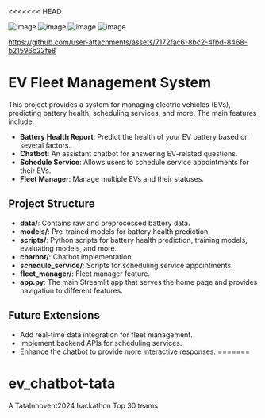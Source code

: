 <<<<<<< HEAD

![image](https://github.com/user-attachments/assets/f4e12a67-4a85-4e0e-b10b-96e3b8b075e1)
![image](https://github.com/user-attachments/assets/f671f306-474a-4ec7-9e7c-5fbc8a103e64)
![image](https://github.com/user-attachments/assets/78f38f5e-0738-4f1d-b920-94c6cac3657a)
![image](https://github.com/user-attachments/assets/b11aa021-468b-4309-a5d9-5a35fa4dd650)


https://github.com/user-attachments/assets/7172fac6-8bc2-4fbd-8468-b21596b22fe8



# EV Fleet Management System

This project provides a system for managing electric vehicles (EVs), predicting battery health, scheduling services, and more. The main features include:

- **Battery Health Report**: Predict the health of your EV battery based on several factors.
- **Chatbot**: An assistant chatbot for answering EV-related questions.
- **Schedule Service**: Allows users to schedule service appointments for their EVs.
- **Fleet Manager**: Manage multiple EVs and their statuses.

## Project Structure

- **data/**: Contains raw and preprocessed battery data.
- **models/**: Pre-trained models for battery health prediction.
- **scripts/**: Python scripts for battery health prediction, training models, evaluating models, and more.
- **chatbot/**: Chatbot implementation.
- **schedule_service/**: Scripts for scheduling service appointments.
- **fleet_manager/**: Fleet manager feature.
- **app.py**: The main Streamlit app that serves the home page and provides navigation to different features.

## Future Extensions

- Add real-time data integration for fleet management.
- Implement backend APIs for scheduling services.
- Enhance the chatbot to provide more interactive responses.
=======
# ev_chatbot-tata
A TataInnovent2024 hackathon Top 30 teams
